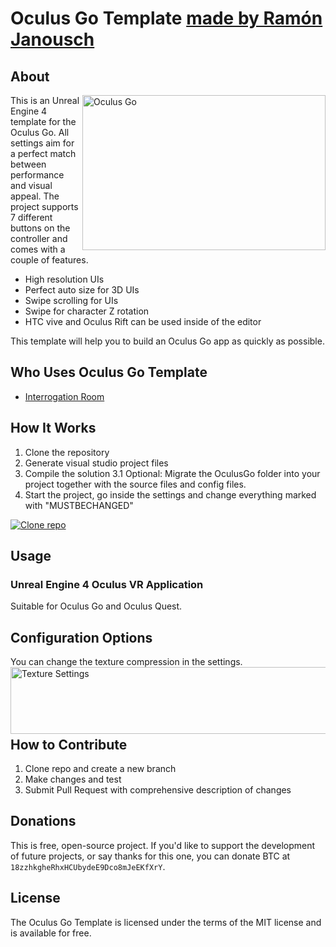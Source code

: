 # Oculus Go Template [made by Ramón Janousch](https://www.ramonjanousch.com/)

## About

<img src="./Resources/OculusGo.png" align="right"
     title="Oculus Go" width="389" height="248">

This is an Unreal Engine 4 template for the Oculus Go. All settings aim for a perfect match between performance and visual appeal.
The project supports 7 different buttons on the controller and comes with a couple of features.

* High resolution UIs
* Perfect auto size for 3D UIs
* Swipe scrolling for UIs
* Swipe for character Z rotation
* HTC vive and Oculus Rift can be used inside of the editor

This template will help you to build an Oculus Go app as quickly as possible.


## Who Uses Oculus Go Template

* [Interrogation Room](https://www.youtube.com/watch?v=eVoooZVve9M&feature=youtu.be)


## How It Works

1. Clone the repository
2. Generate visual studio project files
3. Compile the solution
     3.1 Optional: Migrate the OculusGo folder into your project together with the source files and config files.
4. Start the project, go inside the settings and change everything marked with "MUSTBECHANGED"
     
[![Clone repo](./Resources/HowToClone.gif)](https://www.youtube.com/watch?v=Lh4YZh2eN-A&feature=youtu.be)


## Usage

### Unreal Engine 4 Oculus VR Application
Suitable for Oculus Go and Oculus Quest.


## Configuration Options

You can change the texture compression in the settings.
<img src="./Resources/SettingsTextures.PNG" align="left"
     title="Texture Settings" width="673" height="107">

<br>
<br>
<br>
<br>


## How to Contribute

1. Clone repo and create a new branch
2. Make changes and test
3. Submit Pull Request with comprehensive description of changes


## Donations

This is free, open-source project. If you'd like to support the development of future projects, or say thanks for this one, you can donate BTC at `18zzhkgheRhxHCUbydeE9Dco8mJeEKfXrY`.


## License

The Oculus Go Template is licensed under the terms of the MIT
license and is available for free.
